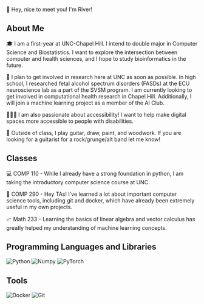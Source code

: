 👋 Hey, nice to meet you! I'm River!

## About Me

🎓 I am a first-year at UNC-Chapel Hill. I intend to double major in Computer Science and Biostatistics. I want to explore the intersection between computer and health sciences, and I hope to study bioinformatics in the future.

🔎 I plan to get involved in research here at UNC as soon as possible. In high school, I researched fetal alcohol spectrum disorders (FASDs) at the ECU neuroscience lab as a part of the SVSM program. I am currently looking to get involved in computational health research in Chapel Hill. Additionally, I will join a machine learning project as a member of the AI Club.

👨‍🦯‍➡️ I am also passionate about accessibility! I want to help make digital spaces more accessible to people with disabilities.

🎸 Outside of class, I play guitar, draw, paint, and woodwork. If you are looking for a guitarist for a rock/grunge/alt band let me know!

## Classes

💻 COMP 110 - While I already have a strong foundation in python, I am taking the introductory computer science course at UNC.

🔧 COMP 290 - Hey TAs! I've learned a lot about important computer science tools, including git and docker, which have already been extremely useful in my own projects.

📈 Math 233 - Learning the basics of linear algebra and vector calculus has greatly helped my understanding of machine learning concepts.

## Programming Languages and Libraries
![Python](https://img.shields.io/badge/-Python-05122A?style=flat&logo=python)	![Numpy](https://img.shields.io/badge/-Numpy-05122A?style=flat&logo=numpy) ![PyTorch](https://img.shields.io/badge/PyTorch-%23EE4C2C.svg?style=flat&logo=PyTorch&logoColor=white)

## Tools
![Docker](https://img.shields.io/badge/docker-%230db7ed.svg?style=for-the-badge&logo=docker&logoColor=white) ![Git](https://img.shields.io/badge/git-%23F05033.svg?style=for-the-badge&logo=git&logoColor=white)
 
